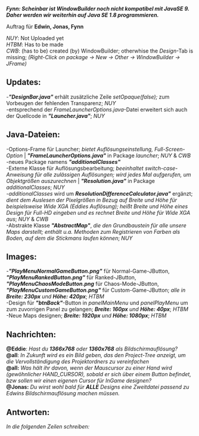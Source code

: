 **_Fynn: Scheinbar ist WindowBuilder noch nicht kompatibel mit JavaSE 9. Daher werden wir weiterhin auf Java SE 1.8 programmieren._**

Auftrag für **Edwin, Jonas, Fynn**

*NUY*: Not Uploaded yet                                                                                                    <br/>
*HTBM*: Has to be made                                                                                                     <br/>
*CWB*: (has to be) created (by) WindowBuilder; otherwhise the *Design*-Tab is missing; *(Right-Click on package -> New -> Other -> WindowBuilder -> JFrame)* 

**Updates:**                                                                                                               
---
-**_"DesignBar.java"_** erhält zusätzliche Zeile *setOpaque(false);* zum Vorbeugen der fehlenden Transparenz; *NUY*        <br/>
-entsprechend der *FrameLauncherOptions.java*-Datei erweitert sich auch der Quellcode in **_"Launcher.java"_**; *NUY*

**Java-Dateien:**                                                                                                          
---
-Options-Frame für Launcher; *bietet Auflösungseinstellung, Full-Screen-Option* | **_"FrameLauncherOptions.java"_** in Package *launcher*; *NUY* & *CWB*                                                                                                  <br/>
-neues Package namens **_"additionalClasses"_**                                                                            <br/>
-Externe Klasse für Auflösungsbearbeitung; *beeinhaltet switch-case-Anweisung für alle zulässigen Auflösungen; wird jedes Mal aufgerufen, um Objektgrößen auszurechnen* | **_"Resolution.java"_** in Package *additionalClasses*; *NUY*                                 <br/>
-*additionalClasses* wird um **_ResolutionDifferenceCalculator.java"_** ergänzt; *dient dem Auslesen der Pixelgrößen in Bezug auf Breite und Höhe für beispielsweise Wide XGA (Eddies Auflösung); heißt Breite und Höhe eines Design für Full-HD eingeben und es rechnet Breite und Höhe für Wide XGA aus*; *NUY* & *CWB*                                                                <br/>
-Abstrakte Klasse **_"AbstractMap"_**, *die den Grundbaustein für alle unsere Maps darstellt; enthält u.a. Methoden zum Registrieren von Farben als Boden, auf dem die Stickmans laufen können*; *NUY*

**Images:**                                                                                                               
---
-**_"PlayMenuNormalGameButton.png"_** für Normal-Game-JButton, **_"PlayMenuRankedButton.png"_** für Ranked-JButton, **_"PlayMenuChaosModeButton.png_** für Chaos-Mode-JButton, **_"PlayMenuCustomGameButton.png"_** für Custom-Game-JButton; *alle in **Breite: 230px** und **Höhe: 420px***; *HTBM*                                                                          <br/>
-Design für **_"btnBack"_**-Button in *panelMainMenu* und *panelPlayMenu* um zum zuvorrigen Panel zu gelangen; ***Breite: 160px** und **Höhe: 40px***; *HTBM*                                                                                        <br/>
-Neue Maps designen; ***Breite: 1920px** und **Höhe: 1080px***; *HTBM*

**Nachrichten:**                                                                   				                          		   
---
**@Eddie**: *Hast du **1366x768** oder **1360x768**  als Bildschirmauflösung?*                                             <br/>
**@all**: *In Zukunft wird es ein Bild geben, das den Project-Tree anzeigt, um die Vervollständigung des Projektordners zu vereinfachen*                                                                                                              <br/>
**@all:** *Was hält ihr davon, wenn der Mauscursor zu einer Hand wird (gewöhnlicher HAND_CURSOR), sobald er sich über einem Button befindet, bzw sollen wir einen eigenen Cursor für InGame designen?*                                                 <br/>
**@Jonas:** *Du wirst wohl bald für **ALLE** Designs eine Zweitdatei passend zu Edwins Bildschirmauflösung machen müssen.*

**Antworten:**                                                                                                            
---
*In die folgenden Zeilen schreiben:*                                                                                       <br/>





